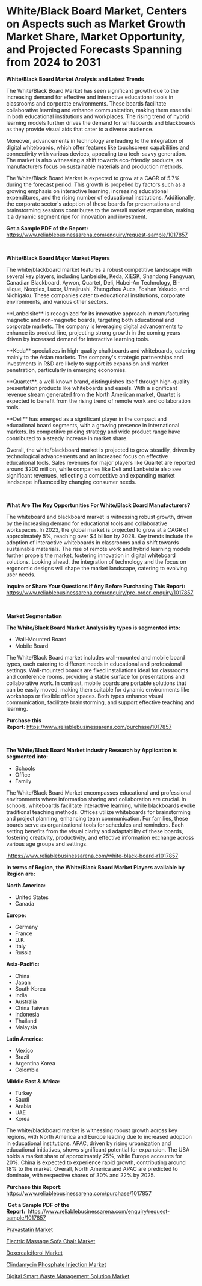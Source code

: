 <p><h1>White/Black Board Market, Centers on Aspects such as Market Growth Market Share, Market Opportunity, and Projected Forecasts Spanning from 2024 to 2031</h1></p><p><strong>White/Black Board Market Analysis and Latest Trends</strong></p>
<p><p>The White/Black Board Market has seen significant growth due to the increasing demand for effective and interactive educational tools in classrooms and corporate environments. These boards facilitate collaborative learning and enhance communication, making them essential in both educational institutions and workplaces. The rising trend of hybrid learning models further drives the demand for whiteboards and blackboards as they provide visual aids that cater to a diverse audience.</p><p>Moreover, advancements in technology are leading to the integration of digital whiteboards, which offer features like touchscreen capabilities and connectivity with various devices, appealing to a tech-savvy generation. The market is also witnessing a shift towards eco-friendly products, as manufacturers focus on sustainable materials and production methods.</p><p>The White/Black Board Market is expected to grow at a CAGR of 5.7% during the forecast period. This growth is propelled by factors such as a growing emphasis on interactive learning, increasing educational expenditures, and the rising number of educational institutions. Additionally, the corporate sector's adoption of these boards for presentations and brainstorming sessions contributes to the overall market expansion, making it a dynamic segment ripe for innovation and investment.</p></p>
<p><strong>Get a Sample PDF of the Report:&nbsp;</strong> <a href="https://www.reliablebusinessarena.com/enquiry/request-sample/1017857?utm_campaign=1766&utm_medium=2&utm_source=Github&utm_content=ia&utm_term=04122024&utm_id=whiteblack-board">https://www.reliablebusinessarena.com/enquiry/request-sample/1017857</a></p>
<p>&nbsp;</p>
<p><strong>White/Black Board Major Market Players</strong></p>
<p><p>The white/blackboard market features a robust competitive landscape with several key players, including Lanbeisite, Keda, XIESK, Shandong Fangyuan, Canadian Blackboard, Aywon, Quartet, Deli, Hubei-An Technology, Bi-silque, Neoplex, Luxor, Umajirushi, Zhengzhou Aucs, Foshan Yakudo, and Nichigaku. These companies cater to educational institutions, corporate environments, and various other sectors.</p><p>**Lanbeisite** is recognized for its innovative approach in manufacturing magnetic and non-magnetic boards, targeting both educational and corporate markets. The company is leveraging digital advancements to enhance its product line, projecting strong growth in the coming years driven by increased demand for interactive learning tools.</p><p>**Keda** specializes in high-quality chalkboards and whiteboards, catering mainly to the Asian markets. The company's strategic partnerships and investments in R&D are likely to support its expansion and market penetration, particularly in emerging economies.</p><p>**Quartet**, a well-known brand, distinguishes itself through high-quality presentation products like whiteboards and easels. With a significant revenue stream generated from the North American market, Quartet is expected to benefit from the rising trend of remote work and collaboration tools.</p><p>**Deli** has emerged as a significant player in the compact and educational board segments, with a growing presence in international markets. Its competitive pricing strategy and wide product range have contributed to a steady increase in market share.</p><p>Overall, the white/blackboard market is projected to grow steadily, driven by technological advancements and an increased focus on effective educational tools. Sales revenues for major players like Quartet are reported around $200 million, while companies like Deli and Lanbeisite also see significant revenues, reflecting a competitive and expanding market landscape influenced by changing consumer needs.</p></p>
<p>&nbsp;</p>
<p><strong>What Are The Key Opportunities For White/Black Board Manufacturers?</strong></p>
<p><p>The whiteboard and blackboard market is witnessing robust growth, driven by the increasing demand for educational tools and collaborative workspaces. In 2023, the global market is projected to grow at a CAGR of approximately 5%, reaching over $4 billion by 2028. Key trends include the adoption of interactive whiteboards in classrooms and a shift towards sustainable materials. The rise of remote work and hybrid learning models further propels the market, fostering innovation in digital whiteboard solutions. Looking ahead, the integration of technology and the focus on ergonomic designs will shape the market landscape, catering to evolving user needs.</p></p>
<p><strong>Inquire or Share Your Questions If Any Before Purchasing This Report:</strong> <a href="https://www.reliablebusinessarena.com/enquiry/pre-order-enquiry/1017857?utm_campaign=1766&utm_medium=2&utm_source=Github&utm_content=ia&utm_term=04122024&utm_id=whiteblack-board">https://www.reliablebusinessarena.com/enquiry/pre-order-enquiry/1017857</a></p>
<p>&nbsp;</p>
<p><strong>Market Segmentation</strong></p>
<p><strong>The White/Black Board Market Analysis by types is segmented into:</strong></p>
<p><ul><li>Wall-Mounted Board</li><li>Mobile Board</li></ul></p>
<p><p>The White/Black Board market includes wall-mounted and mobile board types, each catering to different needs in educational and professional settings. Wall-mounted boards are fixed installations ideal for classrooms and conference rooms, providing a stable surface for presentations and collaborative work. In contrast, mobile boards are portable solutions that can be easily moved, making them suitable for dynamic environments like workshops or flexible office spaces. Both types enhance visual communication, facilitate brainstorming, and support effective teaching and learning.</p></p>
<p><strong>Purchase this Report:&nbsp;</strong><a href="https://www.reliablebusinessarena.com/purchase/1017857?utm_campaign=1766&utm_medium=2&utm_source=Github&utm_content=ia&utm_term=04122024&utm_id=whiteblack-board">https://www.reliablebusinessarena.com/purchase/1017857</a></p>
<p>&nbsp;</p>
<p><strong>The White/Black Board Market Industry Research by Application is segmented into:</strong></p>
<p><ul><li>Schools</li><li>Office</li><li>Family</li></ul></p>
<p><p>The White/Black Board Market encompasses educational and professional environments where information sharing and collaboration are crucial. In schools, whiteboards facilitate interactive learning, while blackboards evoke traditional teaching methods. Offices utilize whiteboards for brainstorming and project planning, enhancing team communication. For families, these boards serve as organizational tools for schedules and reminders. Each setting benefits from the visual clarity and adaptability of these boards, fostering creativity, productivity, and effective information exchange across various age groups and settings.</p></p>
<p><a href="https://www.reliablebusinessarena.com/white-black-board-r1017857?utm_campaign=1766&utm_medium=2&utm_source=Github&utm_content=ia&utm_term=04122024&utm_id=whiteblack-board">&nbsp;https://www.reliablebusinessarena.com/white-black-board-r1017857</a></p>
<p><strong>In terms of Region, the White/Black Board Market Players available by Region are:</strong></p>
<p>
    <p> <strong> North America: </strong>
        <ul>
            <li>United States</li>
            <li>Canada</li>
        </ul>
        </p> 
    <p> <strong> Europe: </strong>
        <ul>
            <li>Germany</li>
            <li>France</li>
            <li>U.K.</li>
            <li>Italy</li>
            <li>Russia</li>
        </ul>
        </p> 
    <p> <strong> Asia-Pacific: </strong>
        <ul>
            <li>China</li>
            <li>Japan</li>
            <li>South Korea</li>
            <li>India</li>
            <li>Australia</li>
            <li>China Taiwan</li>
            <li>Indonesia</li>
            <li>Thailand</li>
            <li>Malaysia</li>
        </ul>
        </p> 
    <p> <strong> Latin America: </strong>
        <ul>
            <li>Mexico</li>
            <li>Brazil</li>
            <li>Argentina Korea</li>
            <li>Colombia</li>
        </ul>
        </p> 
    <p> <strong> Middle East & Africa: </strong>
        <ul>
            <li>Turkey</li>
            <li>Saudi</li>
            <li>Arabia</li>
            <li>UAE</li>
            <li>Korea</li>
        </ul>
    </p>
    </p>
<p><p>The white/blackboard market is witnessing robust growth across key regions, with North America and Europe leading due to increased adoption in educational institutions. APAC, driven by rising urbanization and educational initiatives, shows significant potential for expansion. The USA holds a market share of approximately 25%, while Europe accounts for 20%. China is expected to experience rapid growth, contributing around 18% to the market. Overall, North America and APAC are predicted to dominate, with respective shares of 30% and 22% by 2025.</p></p>
<p><strong>Purchase this Report: </strong><a href="https://www.reliablebusinessarena.com/purchase/1017857?utm_campaign=1766&utm_medium=2&utm_source=Github&utm_content=ia&utm_term=04122024&utm_id=whiteblack-board">https://www.reliablebusinessarena.com/purchase/1017857</a></p>
<p>&nbsp;<strong>Get a Sample PDF of the Report:&nbsp;&nbsp;</strong><a href="https://www.reliablebusinessarena.com/enquiry/request-sample/1017857?utm_campaign=1766&utm_medium=2&utm_source=Github&utm_content=ia&utm_term=04122024&utm_id=whiteblack-board">https://www.reliablebusinessarena.com/enquiry/request-sample/1017857</a></p>
<p><strong></strong></p>
<p><p><a href="https://www.linkedin.com/pulse/pravastatin-market-analysis-driving-business-advancement-tmdwe?utm_campaign=1766&utm_medium=2&utm_source=Github&utm_content=ia&utm_term=04122024&utm_id=whiteblack-board">Pravastatin Market</a></p><p><a href="https://issuu.com/reportprime-2/docs/electric-massage-sofa-chair-market-size-2030.pptx?utm_campaign=1766&utm_medium=2&utm_source=Github&utm_content=ia&utm_term=04122024&utm_id=whiteblack-board">Electric Massage Sofa Chair Market</a></p><p><a href="https://www.linkedin.com/pulse/global-doxercalciferol-market-pulse-trends-growth-analysis-3m4pe?utm_campaign=1766&utm_medium=2&utm_source=Github&utm_content=ia&utm_term=04122024&utm_id=whiteblack-board">Doxercalciferol Market</a></p><p><a href="https://www.linkedin.com/pulse/how-clindamycin-phosphate-injection-market-projected-soar-bd9qe?utm_campaign=1766&utm_medium=2&utm_source=Github&utm_content=ia&utm_term=04122024&utm_id=whiteblack-board">Clindamycin Phosphate Injection Market</a></p><p><a href="https://issuu.com/reportprime-2/docs/digital-smart-waste-management-solution-market-siz?utm_campaign=1766&utm_medium=2&utm_source=Github&utm_content=ia&utm_term=04122024&utm_id=whiteblack-board">Digital Smart Waste Management Solution Market</a></p></p>